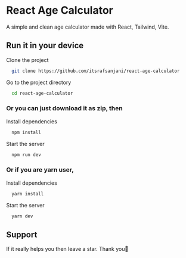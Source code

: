 
# React Age Calculator

A simple and clean age calculator made with React, Tailwind, Vite.


## Run it in your device

Clone the project

```bash
  git clone https://github.com/itsrafsanjani/react-age-calculator
```

Go to the project directory

```bash
  cd react-age-calculator
```

### Or you can just download it as zip, then

Install dependencies

```bash
  npm install 
```

Start the server

```bash
  npm run dev
```

### Or if you are yarn user,

Install dependencies

```bash
  yarn install
```

Start the server

```bash
  yarn dev
```


  
## Support

If it really helps you then leave a star. Thank you💖
